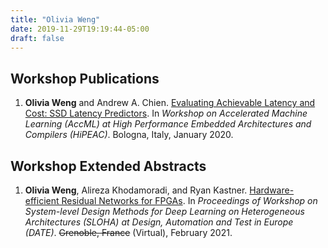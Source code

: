 ```yaml
---
title: "Olivia Weng"
date: 2019-11-29T19:19:44-05:00
draft: false
---
```


## Workshop Publications

1. **Olivia Weng** and Andrew A. Chien. [Evaluating Achievable Latency and Cost: SSD Latency Predictors][1]. In *Workshop on Accelerated Machine Learning (AccML) at High Performance Embedded Architectures and Compilers (HiPEAC)*. Bologna, Italy, January 2020.


## Workshop Extended Abstracts

1. **Olivia Weng**, Alireza Khodamoradi, and Ryan Kastner. [Hardware-efficient Residual Networks for FPGAs][2]. In *Proceedings of Workshop on System-level Design Methods for Deep Learning on Heterogeneous Architectures (SLOHA) at Design, Automation and Test in Europe (DATE)*. ~~Grenoble, France~~ (Virtual), February 2021.


[1]: /accml_2020.pdf
[2]: https://arxiv.org/pdf/2102.01351.pdf
